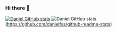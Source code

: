 ### Hi there 👋

<!--
**danielfss/danielfss** is a ✨ _special_ ✨ repository because its `README.md` (this file) appears on your GitHub profile.

Here are some ideas to get you started:

- 🔭 I’m currently working on ...
- 🌱 I’m currently learning ...
- 👯 I’m looking to collaborate on ...
- 🤔 I’m looking for help with ...
- 💬 Ask me about ...
- 📫 How to reach me: ...
- 😄 Pronouns: ...
- ⚡ Fun fact: ...
-->
[![Daniel GitHub stats](https://github-readme-stats.vercel.app/api?username=danielfss)](https://github.com/danielfss/github-readme-stats)
![Daniel GitHub stats](https://github-readme-stats.vercel.app/api?username=danielfss&show_icons=true&theme=radical)(https://github.com/danielfss/github-readme-stats)


